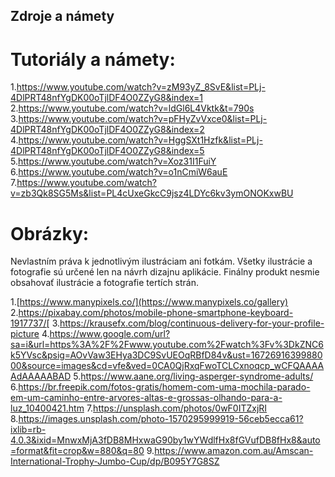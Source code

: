 ## Zdroje a námety
# Tutoriály a námety:
1.https://www.youtube.com/watch?v=zM93yZ_8SvE&list=PLj-4DlPRT48nfYgDK00oTjlDF4O0ZZyG8&index=1
2.https://www.youtube.com/watch?v=ldGl6L4Vktk&t=790s
3.https://www.youtube.com/watch?v=pFHyZvVxce0&list=PLj-4DlPRT48nfYgDK00oTjlDF4O0ZZyG8&index=2
4.https://www.youtube.com/watch?v=HggSXt1Hzfk&list=PLj-4DlPRT48nfYgDK00oTjlDF4O0ZZyG8&index=5
5.https://www.youtube.com/watch?v=Xoz31I1FuiY
6.https://www.youtube.com/watch?v=o1nCmiW6auE
7.https://www.youtube.com/watch?v=zb3Qk8SG5Ms&list=PL4cUxeGkcC9jsz4LDYc6kv3ymONOKxwBU

# Obrázky:
Nevlastním práva k jednotlivým ilustráciam ani fotkám.
Všetky ilustrácie a fotografie sú určené len na návrh dizajnu aplikácie.
Finálny produkt nesmie obsahovať ilustrácie a fotografie tertích strán.

1.[https://www.manypixels.co/](https://www.manypixels.co/gallery)
2.https://pixabay.com/photos/mobile-phone-smartphone-keyboard-1917737/[
3.https://krausefx.com/blog/continuous-delivery-for-your-profile-picture
4.https://www.google.com/url?sa=i&url=https%3A%2F%2Fwww.youtube.com%2Fwatch%3Fv%3DkZNC6k5YVsc&psig=AOvVaw3EHya3DC9SvUEOqRBfD84v&ust=1672691639988000&source=images&cd=vfe&ved=0CA0QjRxqFwoTCLCxnoqcp_wCFQAAAAAdAAAAABAD
5.https://www.aane.org/living-asperger-syndrome-adults/
6.https://br.freepik.com/fotos-gratis/homem-com-uma-mochila-parado-em-um-caminho-entre-arvores-altas-e-grossas-olhando-para-a-luz_10400421.htm
7.https://unsplash.com/photos/0wF0ITZxjRI
8.https://images.unsplash.com/photo-1570295999919-56ceb5ecca61?ixlib=rb-4.0.3&ixid=MnwxMjA3fDB8MHxwaG90by1wYWdlfHx8fGVufDB8fHx8&auto=format&fit=crop&w=880&q=80
9.https://www.amazon.com.au/Amscan-International-Trophy-Jumbo-Cup/dp/B095Y7G8SZ
